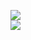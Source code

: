 [![](https://img.shields.io/badge/Made%20With-Github%20Spray-lightgrey.svg?style=for-the-badge&logo=github)](https://github.com/Annihil/github-spray#12817)  
[![](https://i.imgur.com/2DrTn0Z.gif)](https://github.com/Annihil/github-spray)